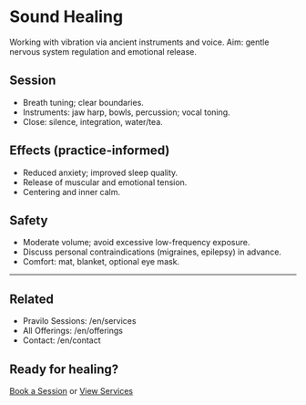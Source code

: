 # Sound Healing

Working with vibration via ancient instruments and voice. Aim: gentle nervous system regulation and emotional release.

## Session
- Breath tuning; clear boundaries.
- Instruments: jaw harp, bowls, percussion; vocal toning.
- Close: silence, integration, water/tea.

## Effects (practice-informed)
- Reduced anxiety; improved sleep quality.
- Release of muscular and emotional tension.
- Centering and inner calm.

## Safety
- Moderate volume; avoid excessive low-frequency exposure.
- Discuss personal contraindications (migraines, epilepsy) in advance.
- Comfort: mat, blanket, optional eye mask.

---

## Related
- Pravilo Sessions: /en/services
- All Offerings: /en/offerings
- Contact: /en/contact

## Ready for healing?
[Book a Session](/en/contact) or [View Services](/en/services)

